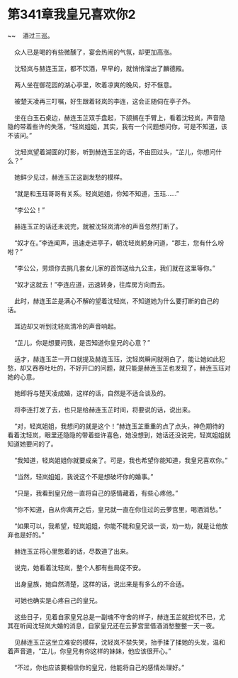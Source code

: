 # 第341章我皇兄喜欢你2
~~&nbsp;&nbsp;&nbsp;&nbsp;酒过三巡。<br><br>&nbsp;&nbsp;&nbsp;&nbsp;众人已是喝的有些微醺了，宴会热闹的气氛，却更加高涨。<br><br>&nbsp;&nbsp;&nbsp;&nbsp;沈轻岚与赫连玉芷，都不饮酒，早早的，就悄悄溜出了麟德殿。<br><br>&nbsp;&nbsp;&nbsp;&nbsp;两人坐在御花园的湖心亭里，吹着凉爽的晚风，好不惬意。<br><br>&nbsp;&nbsp;&nbsp;&nbsp;被楚天凌再三叮嘱，好生跟着轻岚的李连，这会正随伺在亭子外。<br><br>&nbsp;&nbsp;&nbsp;&nbsp;坐在白玉石桌边，赫连玉芷双手盘起，下颌搁在手臂上，看着沈轻岚，声音隐隐的带着些许的失落，“轻岚姐姐，其实，我有一个问题想问你，可是不知道，该不该问。”<br><br>&nbsp;&nbsp;&nbsp;&nbsp;沈轻岚望着湖面的灯影，听到赫连玉芷的话，不由回过头，“芷儿，你想问什么？”<br><br>&nbsp;&nbsp;&nbsp;&nbsp;她鲜少见过，赫连玉芷这副发愁的模样。<br><br>&nbsp;&nbsp;&nbsp;&nbsp;“就是和玉珏哥哥有关系。轻岚姐姐，你知不知道，玉珏……”<br><br>&nbsp;&nbsp;&nbsp;&nbsp;“李公公！”<br><br>&nbsp;&nbsp;&nbsp;&nbsp;赫连玉芷的话还未说完，就被沈轻岚清冷的声音忽然打断了。<br><br>&nbsp;&nbsp;&nbsp;&nbsp;“奴才在。”李连闻声，迅速走进亭子，朝沈轻岚躬身问道，“郡主，您有什么吩咐？”<br><br>&nbsp;&nbsp;&nbsp;&nbsp;“李公公，劳烦你去挑几套女儿家的首饰送给九公主，我们就在这里等你。”<br><br>&nbsp;&nbsp;&nbsp;&nbsp;“奴才这就去！”李连应道，迅速转身，往库房方向而去。<br><br>&nbsp;&nbsp;&nbsp;&nbsp;此时，赫连玉芷是满心不解的望着沈轻岚，不知道她为什么要打断的自己的话。<br><br>&nbsp;&nbsp;&nbsp;&nbsp;耳边却又听到沈轻岚清冷的声音响起。<br><br>&nbsp;&nbsp;&nbsp;&nbsp;“芷儿，你是想要问我，是否知道你皇兄的心意？”<br><br>&nbsp;&nbsp;&nbsp;&nbsp;适才，赫连玉芷一开口就提及赫连玉珏，沈轻岚瞬间就明白了，能让她如此犯愁，却又吞吞吐吐的，不好开口的问题，就只能是赫连玉芷也发现了，赫连玉珏对她的心意。<br><br>&nbsp;&nbsp;&nbsp;&nbsp;她即将与楚天凌成婚，这样的话，自然是不适合谈及的。<br><br>&nbsp;&nbsp;&nbsp;&nbsp;将李连打发了去，也只是给赫连玉芷时间，将要说的话，说出来。<br><br>&nbsp;&nbsp;&nbsp;&nbsp;“对，轻岚姐姐，我想问的就是这个！”赫连玉芷重重的点了点头，神色期待的看着沈轻岚，眼里还隐隐的带着些许喜色，她没想到，她话还没说完，轻岚姐姐就知道她要问的了。<br><br>&nbsp;&nbsp;&nbsp;&nbsp;“我知道，轻岚姐姐你就要成亲了。可是，我也希望你能知道，我皇兄喜欢你。”<br><br>&nbsp;&nbsp;&nbsp;&nbsp;“当然，轻岚姐姐，我说这个不是想破坏你的婚事。”<br><br>&nbsp;&nbsp;&nbsp;&nbsp;“只是，我看到皇兄他一直将自己的感情藏着，有些心疼他。”<br><br>&nbsp;&nbsp;&nbsp;&nbsp;“你不知道，自从你离开之后，皇兄就一直在你住过的云萝宫里，喝酒消愁。”<br><br>&nbsp;&nbsp;&nbsp;&nbsp;“如果可以，我希望，轻岚姐姐，你能不能和皇兄谈一谈，劝一劝，就是让他放弃也是好的。”<br><br>&nbsp;&nbsp;&nbsp;&nbsp;赫连玉芷将心里憋着的话，尽数道了出来。<br><br>&nbsp;&nbsp;&nbsp;&nbsp;说完，她看着沈轻岚，整个人都有些局促不安。<br><br>&nbsp;&nbsp;&nbsp;&nbsp;出身皇族，她自然清楚，这样的话，说出来是有多么的不合适。<br><br>&nbsp;&nbsp;&nbsp;&nbsp;可她也确实是心疼自己的皇兄。<br><br>&nbsp;&nbsp;&nbsp;&nbsp;这些日子，见着自家皇兄总是一副魂不守舍的样子，赫连玉芷就担忧不已，尤其在听闻沈轻岚大婚的消息，自家皇兄还在云萝宫里借酒消愁整整一天一夜。<br><br>&nbsp;&nbsp;&nbsp;&nbsp;见赫连玉芷这坐立难安的模样，沈轻岚不禁失笑，抬手揉了揉她的头发，温和着声音道，“芷儿，你皇兄有你这样的妹妹，他应该很开心。”<br><br>&nbsp;&nbsp;&nbsp;&nbsp;“不过，你也应该要相信你的皇兄，他能将自己的感情处理好。”<br><br>
                    

<script>_fwqdsqadxfw()</script>
<div><script>_dfwf1dw();</script></div>
<div><script>_dfwf1agdw();</script></div>
                
